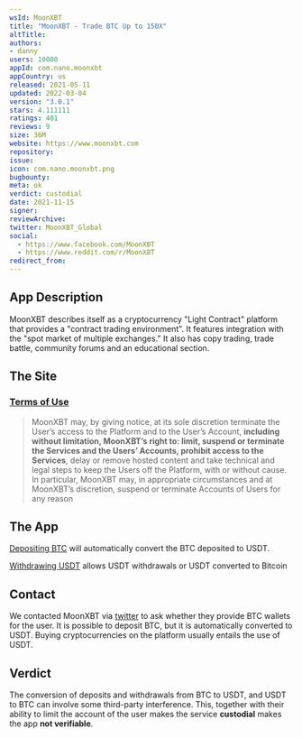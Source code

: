 ```yaml
---
wsId: MoonXBT
title: "MoonXBT - Trade BTC Up to 150X"
altTitle: 
authors:
- danny
users: 10000
appId: com.nano.moonxbt
appCountry: us
released: 2021-05-11
updated: 2022-03-04
version: "3.0.1"
stars: 4.111111
ratings: 481
reviews: 9
size: 36M
website: https://www.moonxbt.com
repository: 
issue: 
icon: com.nano.moonxbt.png
bugbounty: 
meta: ok
verdict: custodial
date: 2021-11-15
signer: 
reviewArchive:
twitter: MoonXBT_Global
social:
  - https://www.facebook.com/MoonXBT
  - https://www.reddit.com/r/MoonXBT
redirect_from:
---
```


## App Description

 MoonXBT describes itself as a cryptocurrency "Light Contract" platform that provides a "contract trading environment". It features integration with the "spot market of multiple exchanges." It also has copy trading, trade battle, community forums and an educational section. 

## The Site

### [Terms of Use](https://www.moonxbt.com/about/term)

> MoonXBT may, by giving notice, at its sole discretion terminate the User’s access to the Platform and to the User’s Account, **including without limitation, MoonXBT’s right to: limit, suspend or terminate the Services and the Users’ Accounts, prohibit access to the Services**, delay or remove hosted content and take technical and legal steps to keep the Users off the Platform, with or without cause. In particular, MoonXBT may, in appropriate circumstances and at MoonXBT’s discretion, suspend or terminate Accounts of Users for any reason

## The App

[Depositing BTC](https://support.moonxbt.com/hc/en-us/articles/360004258775-How-do-I-make-a-deposit-) will automatically convert the BTC deposited to USDT. 

[Withdrawing USDT](https://support.moonxbt.com/hc/en-us/articles/360004259035-How-can-I-add-my-withdrawal-address-) allows USDT withdrawals or USDT converted to Bitcoin

## Contact

We contacted MoonXBT via [twitter](https://twitter.com/BitcoinWalletz/status/1450742333981351936) to ask whether they provide BTC wallets for the user. It is possible to deposit BTC, but it is automatically converted to USDT. Buying cryptocurrencies on the platform usually entails the use of USDT. 

## Verdict

The conversion of deposits and withdrawals from BTC to USDT, and USDT to BTC can involve some third-party interference. This, together with their ability to limit the account of the user makes the service **custodial** makes the app **not verifiable**.
